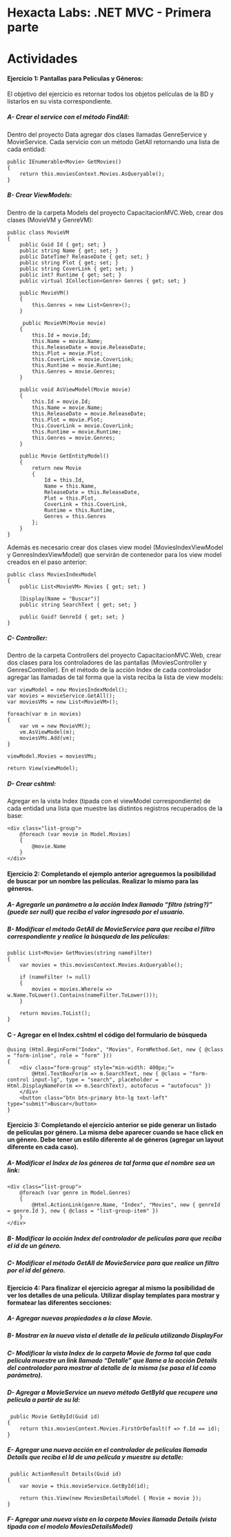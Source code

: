 Hexacta Labs: .NET MVC - Primera parte
======================================

# Actividades

#### Ejercicio 1: Pantallas para Películas y Géneros:
El objetivo del ejercicio es retornar todos los objetos películas de la BD y listarlos en su vista correspondiente.

##### A-	Crear el service con el método FindAll:
Dentro del proyecto Data agregar dos clases llamadas GenreService y MovieService. Cada servicio con un método GetAll retornando una lista de cada entidad:
```
public IEnumerable<Movie> GetMovies()
{
    return this.moviesContext.Movies.AsQueryable();
}
```

##### B-	Crear ViewModels:
Dentro de la carpeta Models del proyecto CapacitacionMVC.Web, crear dos clases (MovieVM y GenreVM):
```
public class MovieVM
{
    public Guid Id { get; set; }
    public string Name { get; set; }
    public DateTime? ReleaseDate { get; set; }
    public string Plot { get; set; }
    public string CoverLink { get; set; }
    public int? Runtime { get; set; }
    public virtual ICollection<Genre> Genres { get; set; }
    
    public MovieVM()
    {
        this.Genres = new List<Genre>();
    }
    
     public MovieVM(Movie movie)
    {
        this.Id = movie.Id;
        this.Name = movie.Name;
        this.ReleaseDate = movie.ReleaseDate;
        this.Plot = movie.Plot;
        this.CoverLink = movie.CoverLink;
        this.Runtime = movie.Runtime;
        this.Genres = movie.Genres;
    }
    
    public void AsViewModel(Movie movie)
    {
        this.Id = movie.Id;
        this.Name = movie.Name;
        this.ReleaseDate = movie.ReleaseDate;
        this.Plot = movie.Plot;
        this.CoverLink = movie.CoverLink;
        this.Runtime = movie.Runtime;
        this.Genres = movie.Genres;
    }
    
    public Movie GetEntityModel()
    {
        return new Movie    
        {
            Id = this.Id,
            Name = this.Name,
            ReleaseDate = this.ReleaseDate,
            Plot = this.Plot,
            CoverLink = this.CoverLink,
            Runtime = this.Runtime,
            Genres = this.Genres
        };
    }
}
```
Además es necesario crear dos clases view model (MoviesIndexViewModel y GenresIndexViewModel) que servirán de contenedor para los view model creados en el paso anterior:
```
public class MoviesIndexModel
{
    public List<MovieVM> Movies { get; set; }

    [Display(Name = "Buscar")]
    public string SearchText { get; set; }

    public Guid? GenreId { get; set; }
}
```

##### C-	Controller: 
Dentro de la carpeta Controllers del proyecto CapacitacionMVC.Web, crear dos clases para los controladores de las pantallas (MoviesController y GenresController).
En el método de la acción Index de cada controlador agregar las llamadas de tal forma que la vista reciba la lista de view models:

```
var viewModel = new MoviesIndexModel();
var movies = movieService.GetAll();
var moviesVMs = new List<MovieVM>();

foreach(var m in movies)
{
    var vm = new MovieVM();
    vm.AsViewModel(m);
    moviesVMs.Add(vm);
}

viewModel.Movies = moviesVMs;

return View(viewModel);
```

##### D-	Crear cshtml:
Agregar en la vista Index (tipada con el viewModel correspondiente) de cada entidad una lista que muestre las distintos registros recuperados de la base:

```
<div class="list-group">
    @foreach (var movie in Model.Movies)
    {
        @movie.Name
    }
</div>
```

#### Ejercicio 2: Completando el ejemplo anterior agreguemos la posibilidad de buscar por un nombre las películas. Realizar lo mismo para las géneros.
##### A-	Agregarle un parámetro a la acción Index llamado “filtro (string?)” (puede ser null) que reciba el valor ingresado por el usuario.
##### B-	Modificar el método GetAll de MovieService para que reciba el filtro correspondiente y realice la búsqueda de las películas:

```
public List<Movie> GetMovies(string nameFilter)
{
    var movies = this.moviesContext.Movies.AsQueryable();

    if (nameFilter != null)
    {
        movies = movies.Where(w => w.Name.ToLower().Contains(nameFilter.ToLower()));
    }

    return movies.ToList();
}
```

#### C - Agregar en el Index.cshtml el código del formulario de búsqueda

```
@using (Html.BeginForm("Index", "Movies", FormMethod.Get, new { @class = "form-inline", role = "form" }))
{
    <div class="form-group" style="min-width: 400px;">
        @Html.TextBoxFor(m => m.SearchText, new { @class = "form-control input-lg", type = "search", placeholder = Html.DisplayNameFor(m => m.SearchText), autofocus = "autofocus" })
    </div>
    <button class="btn btn-primary btn-lg text-left" type="submit">Buscar</button>
}
```

#### Ejercicio 3: Completando el ejercicio anterior se pide generar un listado de películas por género. La misma debe aparecer cuando se hace click en un género. Debe tener un estilo diferente al de géneros (agregar un layout diferente en cada caso). 
##### A-	Modificar el Index de los géneros de tal forma que el nombre sea un link:

```
<div class="list-group">
    @foreach (var genre in Model.Genres)
    {
        @Html.ActionLink(genre.Name, "Index", "Movies", new { genreId = genre.Id }, new { @class = "list-group-item" })
    }
</div>
```

##### B-	Modificar la acción Index del controlador de películas para que reciba el id de un género.
##### C-	Modificar el método GetAll de MovieService para que realice un filtro por el id del género. 

#### Ejercicio 4: Para finalizar el ejercicio agregar al mismo la posibilidad de ver los detalles de una película. Utilizar display templates para mostrar y formatear las diferentes secciones:
##### A-	Agregar nuevas propiedades a la clase Movie.
##### B-	Mostrar en la nueva vista el detalle de la película utilizando DisplayFor
##### C-	Modificar la vista Index de la carpeta Movie de forma tal que cada película muestre un link llamado “Detalle” que llame a la acción Details del controlador para mostrar al detalle de la misma (se pasa el Id como parámetro).
##### D-	Agregar a MovieService un nuevo método GetById que recupere una película a partir de su Id:

```
 public Movie GetById(Guid id)
{
    return this.moviesContext.Movies.FirstOrDefault(f => f.Id == id);
}
```

##### E-	Agregar una nueva acción en el controlador de películas llamada Details que reciba el Id de una película y muestre su detalle:

```
 public ActionResult Details(Guid id)
{
    var movie = this.movieService.GetById(id);

    return this.View(new MoviesDetailsModel { Movie = movie });
}
```

##### F-	Agregar una nueva vista en la carpeta Movies llamada Details (vista tipada con el modelo MoviesDetailsModel)




